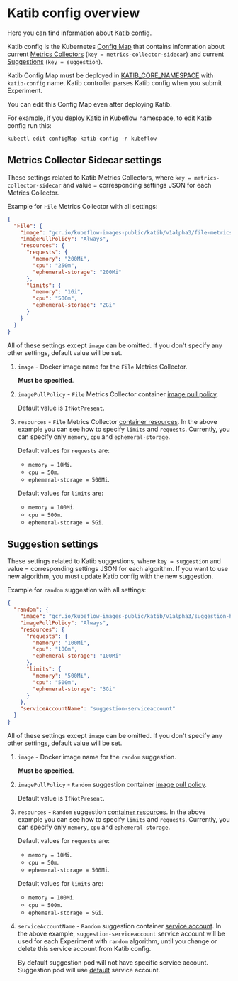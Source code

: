 # Katib config overview

Here you can find information about [Katib config](https://github.com/kubeflow/katib/blob/master/manifests/v1alpha3/katib-controller/katib-config.yaml).

Katib config is the Kubernetes [Config Map](https://kubernetes.io/docs/tasks/configure-pod-container/configure-pod-configmap/) that contains information about current [Metrics Collectors](https://github.com/kubeflow/katib/blob/master/docs/proposals/metrics-collector.md) (`key = metrics-collector-sidecar`) and current [Suggestions](https://github.com/kubeflow/katib/blob/master/docs/proposals/suggestion.md) (`key = suggestion`).

Katib Config Map must be deployed in [KATIB_CORE_NAMESPACE](https://github.com/kubeflow/katib/blob/master/docs/components-env-variables.md#katib-controller) with `katib-config` name. Katib controller parses Katib config when you submit Experiment.

You can edit this Config Map even after deploying Katib.

For example, if you deploy Katib in Kubeflow namespace, to edit Katib config run this:

`kubectl edit configMap katib-config -n kubeflow`

## Metrics Collector Sidecar settings

These settings related to Katib Metrics Collectors, where `key = metrics-collector-sidecar` and value = corresponding settings JSON for each Metrics Collector.

Example for `File` Metrics Collector with all settings:

```json
{
  "File": {
    "image": "gcr.io/kubeflow-images-public/katib/v1alpha3/file-metrics-collector",
    "imagePullPolicy": "Always",
    "resources": {
      "requests": {
        "memory": "200Mi",
        "cpu": "250m",
        "ephemeral-storage": "200Mi"
      },
      "limits": {
        "memory": "1Gi",
        "cpu": "500m",
        "ephemeral-storage": "2Gi"
      }
    }
  }
}
```

All of these settings except `image` can be omitted. If you don't specify any other settings, default value will be set.

1. `image` - Docker image name for the `File` Metrics Collector.

   **Must be specified**.

2. `imagePullPolicy` - `File` Metrics Collector container [image pull policy](https://kubernetes.io/docs/concepts/configuration/overview/#container-images).

   Default value is `IfNotPresent`.

3. `resources` - `File` Metrics Collector [container resources](https://kubernetes.io/docs/concepts/configuration/manage-compute-resources-container/#resource-requests-and-limits-of-pod-and-container). In the above example you can see how to specify `limits` and `requests`. Currently, you can specify only `memory`, `cpu` and `ephemeral-storage`.

   Default values for `requests` are:

   - `memory = 10Mi`.
   - `cpu = 50m`.
   - `ephemeral-storage = 500Mi`.

   Default values for `limits` are:

   - `memory = 100Mi`.
   - `cpu = 500m`.
   - `ephemeral-storage = 5Gi`.

## Suggestion settings

These settings related to Katib suggestions, where `key = suggestion` and value = corresponding settings JSON for each algorithm. If you want to use new algorithm, you must update Katib config with the new suggestion.

Example for `random` suggestion with all settings:

```json
{
  "random": {
    "image": "gcr.io/kubeflow-images-public/katib/v1alpha3/suggestion-hyperopt",
    "imagePullPolicy": "Always",
    "resources": {
      "requests": {
        "memory": "100Mi",
        "cpu": "100m",
        "ephemeral-storage": "100Mi"
      },
      "limits": {
        "memory": "500Mi",
        "cpu": "500m",
        "ephemeral-storage": "3Gi"
      }
    },
    "serviceAccountName": "suggestion-serviceaccount"
  }
}
```

All of these settings except `image` can be omitted. If you don't specify any other settings, default value will be set.

1. `image` - Docker image name for the `random` suggestion.

   **Must be specified**.

2. `imagePullPolicy` - `Random` suggestion container [image pull policy](https://kubernetes.io/docs/concepts/configuration/overview/#container-images).

   Default value is `IfNotPresent`.

3. `resources` - `Random` suggestion [container resources](https://kubernetes.io/docs/concepts/configuration/manage-compute-resources-container/#resource-requests-and-limits-of-pod-and-container). In the above example you can see how to specify `limits` and `requests`. Currently, you can specify only `memory`, `cpu` and `ephemeral-storage`.

   Default values for `requests` are:

   - `memory = 10Mi`.
   - `cpu = 50m`.
   - `ephemeral-storage = 500Mi`.

   Default values for `limits` are:

   - `memory = 100Mi`.
   - `cpu = 500m`.
   - `ephemeral-storage = 5Gi`.

4. `serviceAccountName` - `Random` suggestion container [service account](https://kubernetes.io/docs/tasks/configure-pod-container/configure-service-account/). In the above example, `suggestion-serviceaccount` service account will be used for each Experiment with `random` algorithm, until you change or delete this service account from Katib config.

   By default suggestion pod will not have specific service account. Suggestion pod will use [default](https://kubernetes.io/docs/tasks/configure-pod-container/configure-service-account/#use-the-default-service-account-to-access-the-api-server) service account.
